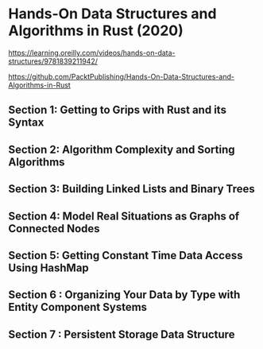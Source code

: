 # Hands-On Data Structures and Algorithms in Rust (2020)
https://learning.oreilly.com/videos/hands-on-data-structures/9781839211942/

https://github.com/PacktPublishing/Hands-On-Data-Structures-and-Algorithms-in-Rust


## Section 1: Getting to Grips with Rust and its Syntax


## Section 2: Algorithm Complexity and Sorting Algorithms



## Section 3: Building Linked Lists and Binary Trees


## Section 4: Model Real Situations as Graphs of Connected Nodes


## Section 5: Getting Constant Time Data Access Using HashMap


## Section 6 : Organizing Your Data by Type with Entity Component Systems


## Section 7 : Persistent Storage Data Structure

